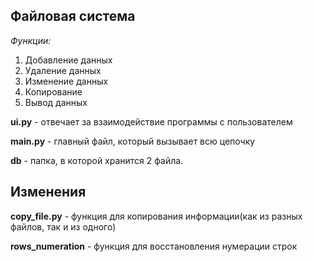 ## Файловая система
*Функции:*
1. Добавление данных
2. Удаление данных
3. Изменение данных
3. Копирование
4. Вывод данных

**ui.py** - отвечает за взаимодействие программы с пользователем

**main.py** - главный файл, который вызывает всю цепочку

**db** - папка, в которой хранится 2 файла.

## Изменения
**copy_file.py** - функция для копирования информации(как из разных файлов, так и из одного)

**rows_numeration** - функция для восстановления нумерации строк
